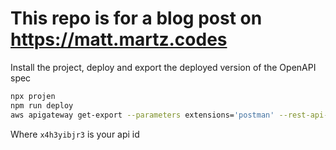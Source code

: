 # This repo is for a blog post on https://matt.martz.codes

Install the project, deploy and export the deployed version of the OpenAPI spec

```bash
npx projen
npm run deploy
aws apigateway get-export --parameters extensions='postman' --rest-api-id x4h3yibjr3 --stage-name prod --export-type oas30 deployedopenapi.json
```

Where `x4h3yibjr3` is your api id